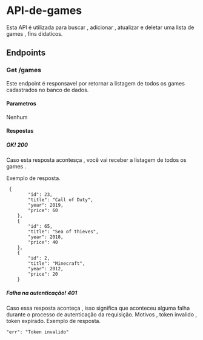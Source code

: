 # API-de-games

Esta API é utilizada para buscar , adicionar , atualizar e deletar uma lista de games , fins didaticos.
## Endpoints
### Get /games
Este endpoint é responsavel por retornar a listagem de todos os games cadastrados no banco de dados.
#### Parametros
Nenhum
#### Respostas
##### OK! 200
Caso esta resposta acontesça , você vai receber a listagem de todos os games .

Exemplo de resposta.
```
 {
        "id": 23,
        "title": "Call of Duty",
        "year": 2019,
        "price": 60
    },
    {
        "id": 65,
        "title": "Sea of thieves",
        "year": 2018,
        "price": 40
    },
    {
        "id": 2,
        "title": "Minecraft",
        "year": 2012,
        "price": 20
    }

```
##### Falha na autenticação! 401
Caso essa resposta aconteça , isso significa que aconteceu alguma falha durante o processo de autenticação da requisição. Motivos , token invalido , token expirado.
Exemplo de resposta.
```
"err": "Token invalido"

```
